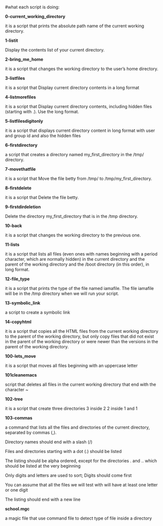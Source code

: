 #what each script is doing:

__0-current_working_directory__

it is a script that prints the absolute path name of the current working directory.

__1-listit__

Display the contents list of your current directory.

__2-bring_me_home__

it is a script that changes the working directory to the user’s home directory.

__3-listfiles__

it is a script that Display current directory contents in a long format

__4-listmorefiles__

it is a script that Display current directory contents, including hidden files (starting with .). Use the long format.

__5-listfilesdigitonly__

it is a script that displays current directory content in long format with user and group id and also the hidden files

__6-firstdirectory__

a script that creates a directory named my_first_directory in the /tmp/ directory.

__7-movethatfile__

it is a script that Move the file betty from /tmp/ to /tmp/my_first_directory.

__8-firstdelete__

it is a script that Delete the file betty.

__9-firstdirdeletion__

Delete the directory my_first_directory that is in the /tmp directory.

__10-back__

it is a script that changes the working directory to the previous one.

__11-lists__

it is a script that lists all files (even ones with names beginning with a period character, which are normally hidden) in the current directory and the parent of the working directory and the /boot directory (in this order), in long format.

__12-file_type__

it is a script that prints the type of the file named iamafile. The file iamafile will be in the /tmp directory when we will run your script.

__13-symbolic_link__

a script to create a symbolic link

__14-copyhtml__

it is a script that copies all the HTML files from the current working directory to the parent of the working directory, but only copy files that did not exist in the parent of the working directory or were newer than the versions in the parent of the working directory.

__100-lets_move__

it is a  script that moves all files beginning with an uppercase letter

__101cleanemacs__

script that deletes all files in the current working directory that end with the character ~

__102-tree__

it is a script that create three directories 3 inside 2  2 inside 1  and 1

__103-commas__

a command that lists all the files and directories of the current directory, separated by commas (,).

Directory names should end with a slash (/)

Files and directories starting with a dot (.) should be listed

The listing should be alpha ordered, except for the directories . and .. which should be listed at the very beginning

Only digits and letters are used to sort; Digits should come first

You can assume that all the files we will test with will have at least one letter or one digit

The listing should end with a new line

__school.mgc__

a magic file that use command file to detect type of file inside a directory

